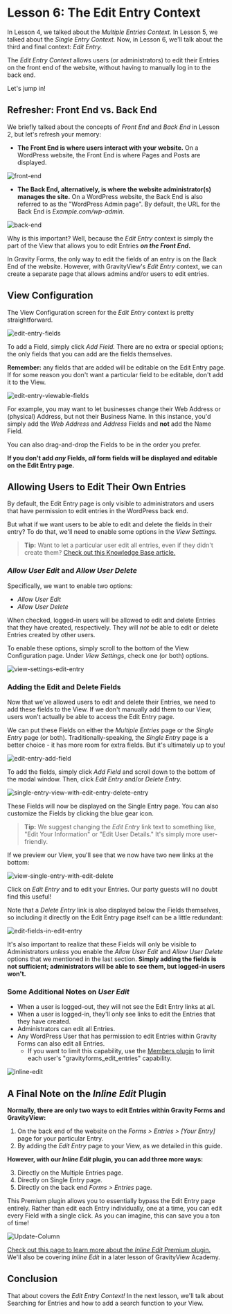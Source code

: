 # Lesson 6: The Edit Entry Context

In Lesson 4, we talked about the *Multiple Entries Context.* In Lesson 5, we talked about the *Single Entry Context.* Now, in Lesson 6, we'll talk about the third and final context: *Edit Entry.*

The *Edit Entry Context* allows users (or administrators) to edit their Entries on the front end of the website, without having to manually log in to the back end.

Let's jump in!

## Refresher: Front End vs. Back End

We briefly talked about the concepts of *Front End* and *Back End* in Lesson 2, but let's refresh your memory:

- **The Front End is where users interact with your website.** On a WordPress website, the Front End is where Pages and Posts are displayed.

  

![front-end](./6-images/front-end.png)



- **The Back End, alternatively, is where the website administrator(s) manages the site.** On a WordPress website, the Back End is also referred to as the "WordPress Admin page". By default, the URL for the Back End is *Example.com/wp-admin*.

  

![back-end](./6-images/back-end.png)



Why is this important? Well, because the *Edit Entry* context is simply the part of the View that allows you to edit Entries ***on the Front End*.**

In Gravity Forms, the only way to edit the fields of an entry is on the Back End of the website. However, with GravityView's *Edit Entry* context, we can create a separate page that allows admins and/or users to edit entries.

## View Configuration

The View Configuration screen for the *Edit Entry* context is pretty straightforward.

![edit-entry-fields](./6-images/edit-entry-fields.png)

To add a Field, simply click *Add Field.* There are no extra or special options; the only fields that you can add are the fields themselves. 

**Remember:** any fields that are added will be editable on the Edit Entry page. If for some reason you don't want a particular field to be editable, don't add it to the View. 

![edit-entry-viewable-fields](./6-images/edit-entry-viewable-fields.png)

For example, you may want to let businesses change their Web Address or (physical) Address, but not their Business Name. In this instance, you'd simply add the *Web Address* and *Address* Fields and **not** add the Name Field. 

You can also drag-and-drop the Fields to be in the order you prefer.

**If you don't add *any* Fields, *all* form fields will be displayed and editable on the Edit Entry page.**



## Allowing Users to Edit Their Own Entries

By default, the Edit Entry page is only visible to administrators and users that have permission to edit entries in the WordPress back end.

But what if we want users to be able to edit and delete the fields in their entry? To do that, we'll need to enable some options in the *View Settings.*

> **Tip:** Want to let a particular user edit all entries, even if they didn't create them? [Check out this Knowledge Base article.](https://docs.gravityview.co/article/261-allowing-any-and-all-logged-in-user-to-edit-entries)



### *Allow User Edit* and *Allow User Delete*

Specifically, we want to enable two options:

- *Allow User Edit*
- *Allow User Delete*

When checked, logged-in users will be allowed to edit and delete Entries that they have created, respectively. They will *not* be able to edit or delete Entries created by other users.

To enable these options, simply scroll to the bottom of the View Configuration page. Under *View Settings*, check one (or both) options.



![view-settings-edit-entry](./6-images/view-settings-edit-entry.png)



### Adding the Edit and Delete Fields

Now that we've allowed users to edit and delete their Entries, we need to add these fields to the View. If we don't manually add them to our View, users won't actually be able to access the Edit Entry page.

We can put these Fields on either the *Multiple Entries* page or the *Single Entry* page (or both). Traditionally-speaking, the *Single Entry* page is a better choice - it has more room for extra fields. But it's ultimately up to you!



![edit-entry-add-field](./6-images/edit-entry-add-field.png)



To add the fields, simply click *Add Field* and scroll down to the bottom of the modal window. Then, click *Edit Entry* and/or *Delete Entry.*

![single-entry-view-with-edit-entry-delete-entry](./6-images/single-entry-view-with-edit-entry-delete-entry.png)

These Fields will now be displayed on the Single Entry page. You can also customize the Fields by clicking the blue gear icon.

> **Tip:** We suggest changing the *Edit Entry* link text to something like, "Edit Your Information" or "Edit User Details." It's simply more user-friendly.

If we preview our View, you'll see that we now have two new links at the bottom:

![view-single-entry-with-edit-delete](/Users/gravityview/Dropbox/GravityView/Academy/Book/book-academy/gitbook/view-single-entry-with-edit-delete.png)

Click on *Edit Entry* and to edit your Entries. Our party guests will no doubt find this useful!

Note that a *Delete Entry* link is also displayed below the Fields themselves, so including it directly on the Edit Entry page itself can be a little redundant:

![edit-fields-in-edit-entry](./6-images/edit-fields-in-edit-entry.png)

It's also important to realize that these Fields will only be visible to Administrators *unless* you enable the *Allow User Edit* and *Allow User Delete* options that we mentioned in the last section. **Simply adding the fields is not sufficient; administrators will be able to see them, but logged-in users won't.**

### Some Additional Notes on *User Edit*

- When a user is logged-out, they will not see the Edit Entry links at all.
- When a user is logged-in, they'll only see links to edit the Entries that they have created.
- Administrators can edit all Entries. 
- Any WordPress User that has permission to edit Entries within Gravity Forms can also edit all Entries.
  - If you want to limit this capability, use the [Members plugin](http://wordpress.org/plugins/members/) to limit each user's "gravityforms_edit_entries" capability.



![inline-edit](./6-images/inline-edit.png)



## A Final Note on the *Inline Edit* Plugin

**Normally, there are only two ways to edit Entries within Gravity Forms and GravityView:**

1. On the back end of the website on the *Forms > Entries > [Your Entry]* page for your particular Entry.
2. By adding the *Edit Entry* page to your View, as we detailed in this guide.

**However, with our *Inline Edit* plugin, you can add three more ways:** 

3. Directly on the Multiple Entries page.
4. Directly on Single Entry page.
5. Directly on the back end *Forms > Entries* page. 

This Premium plugin allows you to essentially bypass the Edit Entry page entirely. Rather than edit each Entry individually, one at a time, you can edit every Field with a single click. As you can imagine, this can save you a ton of time!

![Update-Column](./6-images/Update-Column.gif)



[Check out this page to learn more about the *Inline Edit* Premium plugin.](https://gravityview.co/extensions/gravityview-inline-edit/) We'll also be covering *Inline Edit* in a later lesson of GravityView Academy.

## Conclusion

That about covers the *Edit Entry Context!* In the next lesson, we'll talk about Searching for Entries and how to add a search function to your View.